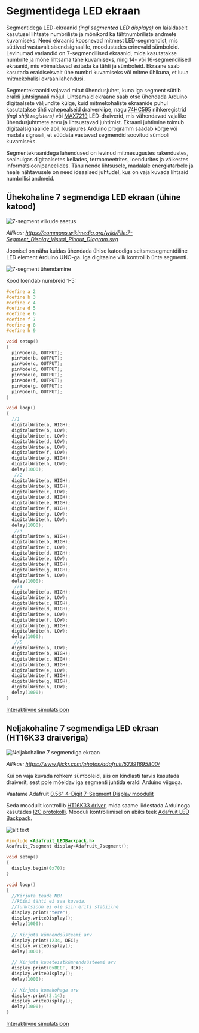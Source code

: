 # Segmentidega LED ekraan
Segmentidega LED-ekraanid *(ingl segmented LED displays)* on laialdaselt kasutusel lihtsate numbriliste ja mõnikord ka tähtnumbriliste andmete kuvamiseks. Need ekraanid koosnevad mitmest LED-segmendist, mis süttivad vastavalt sisendsignaalile, moodustades erinevaid sümboleid. Levinumad variandid on 7-segmendilised ekraanid, mida kasutatakse numbrite ja mõne lihtsama tähe kuvamiseks, ning 14- või 16-segmendilised ekraanid, mis võimaldavad esitada ka tähti ja sümboleid. Ekraane saab kasutada eraldiseisvalt ühe numbri kuvamiseks või mitme ühikuna, et luua mitmekohalisi ekraanilahendusi.

Segmentekraanid vajavad mitut ühendusjuhet, kuna iga segment süttib eraldi juhtsignaali mõjul. Lihtsamaid ekraane saab otse ühendada Arduino digitaalsete väljundite külge, kuid mitmekohaliste ekraanide puhul kasutatakse tihti vahepealseid draiverkiipe, nagu [74HC595](https://www.ti.com/lit/ds/symlink/sn74hc595.pdf) nihkeregistrid *(ingl shift registers)* või [MAX7219](https://www.analog.com/media/en/technical-documentation/data-sheets/max7219-max7221.pdf) LED-draiverid, mis vähendavad vajalike ühendusjuhtmete arvu ja lihtsustavad juhtimist. Ekraani juhtimine toimub digitaalsignaalide abil, kusjuures Arduino programm saadab kõrge või madala signaali, et süüdata vastavad segmendid soovitud sümboli kuvamiseks.

Segmentekraanidega lahendused on levinud mitmesugustes rakendustes, sealhulgas digitaalsetes kellades, termomeetrites, loendurites ja väikestes informatsioonipaneelides. Tänu nende lihtsusele, madalale energiatarbele ja heale nähtavusele on need ideaalsed juhtudel, kus on vaja kuvada lihtsaid numbrilisi andmeid. 

## Ühekohaline 7 segmendiga LED ekraan (ühine katood)
![7-segment viikude asetus](meedia/7-Segment_Display_Visual_Pinout.jpg)

*Allikas: https://commons.wikimedia.org/wiki/File:7-Segment_Display_Visual_Pinout_Diagram.svg*

Joonisel on näha kuidas ühendada ühise katoodiga seitsmesegmentdiline LED element Arduino UNO-ga. Iga digitaalne viik kontrollib ühte segmenti.

![7-segment ühendamine](meedia/7_segment_näide.png)

Kood loendab numbreid 1-5:
~~~cpp
#define a 2
#define b 3
#define c 4
#define d 5
#define e 6
#define f 7
#define g 8
#define h 9

void setup()
{
  pinMode(a, OUTPUT);
  pinMode(b, OUTPUT);
  pinMode(c, OUTPUT);
  pinMode(d, OUTPUT);
  pinMode(e, OUTPUT);
  pinMode(f, OUTPUT);
  pinMode(g, OUTPUT);
  pinMode(h, OUTPUT);
}

void loop()
{
  //1
  digitalWrite(a, HIGH);
  digitalWrite(b, LOW);
  digitalWrite(c, LOW);
  digitalWrite(d, LOW);
  digitalWrite(e, LOW);
  digitalWrite(f, LOW);
  digitalWrite(g, HIGH);
  digitalWrite(h, LOW);
  delay(1000);
   //2
  digitalWrite(a, HIGH);
  digitalWrite(b, HIGH);
  digitalWrite(c, LOW);
  digitalWrite(d, HIGH);
  digitalWrite(e, HIGH);
  digitalWrite(f, HIGH);
  digitalWrite(g, LOW);
  digitalWrite(h, LOW);
  delay(1000);
   //3
  digitalWrite(a, HIGH);
  digitalWrite(b, HIGH);
  digitalWrite(c, LOW);
  digitalWrite(d, HIGH);
  digitalWrite(e, LOW);
  digitalWrite(f, HIGH);
  digitalWrite(g, HIGH);
  digitalWrite(h, LOW);
  delay(1000);
   //4
  digitalWrite(a, HIGH);
  digitalWrite(b, LOW);
  digitalWrite(c, HIGH);
  digitalWrite(d, HIGH);
  digitalWrite(e, LOW);
  digitalWrite(f, LOW);
  digitalWrite(g, HIGH);
  digitalWrite(h, LOW);
  delay(1000);
   //5
  digitalWrite(a, LOW);
  digitalWrite(b, HIGH);
  digitalWrite(c, HIGH);
  digitalWrite(d, HIGH);
  digitalWrite(e, LOW);
  digitalWrite(f, HIGH);
  digitalWrite(g, HIGH);
  digitalWrite(h, LOW);
  delay(1000);
}
~~~

[Interaktiivne simulatsioon](https://www.tinkercad.com/things/91E03JFSJEO-7-segment-led?sharecode=gYLLi06QlWrMUcqER7dSS6QYL_Rao8v4LTf8_T7H8oo)

## Neljakohaline 7 segmendiga LED ekraan (HT16K33 draiveriga)

![Neljakohaline 7 segmendiga ekraan](meedia/ht16k33_7segment_4_digit_led.jpg)

*Allikas: https://www.flickr.com/photos/adafruit/52391695800/*

Kui on vaja kuvada rohkem sümboleid, siis on kindlasti tarvis kasutada draiverit, sest pole mõeldav iga segmenti juhtida eraldi Arduino viiguga.

Vaatame Adafruit [0.56" 4-Digit 7-Segment Display moodulit](https://www.adafruit.com/product/879)

Seda moodulit kontrollib [HT16K33 driver](https://cdn-shop.adafruit.com/datasheets/ht16K33v110.pdf), mida saame liidestada Arduinoga kasutades [I2C protokolli](https://docs.arduino.cc/learn/communication/wire/). Mooduli kontrollimisel on abiks teek [Adafruit LED Backpack](https://github.com/adafruit/Adafruit_LED_Backpack).

![alt text](meedia/7_segment_4_kohta.png)

~~~cpp
#include <Adafruit_LEDBackpack.h>
Adafruit_7segment display=Adafruit_7segment();

void setup()
{
  display.begin(0x70);
}

void loop()
{
  //Kirjuta teade NB! 
  //kõiki tähti ei saa kuvada.
  //funktsioon ei ole siin eriti stabiilne
  display.print("tere");
  display.writeDisplay();
  delay(1000);
  
  // Kirjuta kümnendsüsteemi arv
  display.print(1234, DEC);
  display.writeDisplay();
  delay(1000);

  // Kirjuta kuueteistkümnendsüsteemi arv
  display.print(0xBEEF, HEX);
  display.writeDisplay();
  delay(1000);

  // Kirjuta komakohaga arv 
  display.print(3.14);
  display.writeDisplay();
  delay(1000);
}
~~~

[Interaktiivne simulatsioon](https://www.tinkercad.com/things/7JYy3JXhWHI-7-segment-4-kohta?sharecode=2vuKoJUDrNY0UIeD3pLCykF5lLdVt8vS1vDgLXhdqQ0)